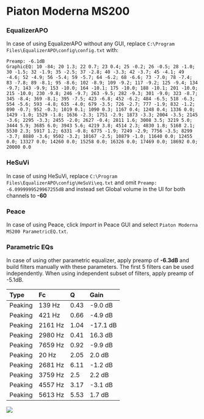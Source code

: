 # Piaton Moderna MS200

### EqualizerAPO
In case of using EqualizerAPO without any GUI, replace `C:\Program Files\EqualizerAPO\config\config.txt`
with:
```
Preamp: -6.1dB
GraphicEQ: 10 -84; 20 1.3; 22 0.7; 23 0.4; 25 -0.2; 26 -0.5; 28 -1.0; 30 -1.5; 32 -1.9; 35 -2.5; 37 -2.8; 40 -3.3; 42 -3.7; 45 -4.1; 49 -4.6; 52 -4.9; 56 -5.4; 59 -5.7; 64 -6.2; 68 -6.6; 73 -7.0; 78 -7.4; 83 -7.8; 89 -8.1; 95 -8.6; 102 -8.9; 109 -9.2; 117 -9.2; 125 -9.4; 134 -9.7; 143 -9.9; 153 -10.0; 164 -10.1; 175 -10.0; 188 -10.1; 201 -10.0; 215 -10.0; 230 -9.8; 246 -9.7; 263 -9.5; 282 -9.3; 301 -9.0; 323 -8.7; 345 -8.4; 369 -8.1; 395 -7.5; 423 -6.8; 452 -6.2; 484 -6.5; 518 -6.3; 554 -5.6; 593 -4.8; 635 -4.0; 679 -3.5; 726 -2.7; 777 -1.9; 832 -1.2; 890 -0.7; 952 -0.3; 1019 0.1; 1090 0.3; 1167 0.4; 1248 0.4; 1336 0.0; 1429 -1.0; 1529 -1.8; 1636 -2.3; 1751 -2.9; 1873 -3.3; 2004 -3.5; 2145 -3.6; 2295 -3.3; 2455 -2.0; 2627 -0.4; 2811 1.6; 3008 3.5; 3219 5.0; 3444 5.9; 3685 6.0; 3943 5.6; 4219 3.8; 4514 2.3; 4830 1.8; 5168 2.1; 5530 2.3; 5917 1.2; 6331 -0.8; 6775 -1.9; 7249 -2.9; 7756 -3.5; 8299 -3.7; 8880 -3.6; 9502 -3.2; 10167 -2.5; 10879 -1.0; 11640 0.0; 12455 0.0; 13327 0.0; 14260 0.0; 15258 0.0; 16326 0.0; 17469 0.0; 18692 0.0; 20000 0.0
```

### HeSuVi
In case of using HeSuVi, replace `C:\Program Files\EqualizerAPO\config\HeSuVi\eq.txt` and omit `Preamp:
-6.0999999529967255dB` and instead set Global volume in the UI for both channels to **-60**

### Peace
In case of using Peace, click *Import* in Peace GUI and select `Piaton Moderna MS200 ParametricEQ.txt`.

### Parametric EQs
In case of using other parametric equalizer, apply preamp of **-6.3dB** and build filters manually
with these parameters. The first 5 filters can be used independently.
When using independent subset of filters, apply preamp of -5.1dB.

| Type    | Fc      |    Q | Gain     |
|:--------|:--------|:-----|:---------|
| Peaking | 139 Hz  | 0.43 | -9.0 dB  |
| Peaking | 421 Hz  | 0.66 | -4.9 dB  |
| Peaking | 2161 Hz | 1.04 | -17.1 dB |
| Peaking | 2980 Hz | 0.41 | 16.3 dB  |
| Peaking | 7659 Hz | 0.92 | -9.9 dB  |
| Peaking | 20 Hz   | 2.05 | 2.0 dB   |
| Peaking | 2681 Hz | 6.11 | -1.2 dB  |
| Peaking | 3759 Hz | 2.5  | 2.2 dB   |
| Peaking | 4557 Hz | 3.17 | -3.1 dB  |
| Peaking | 5613 Hz | 5.53 | 1.7 dB   |

![](https://raw.githubusercontent.com/jaakkopasanen/AutoEq/master/results/innerfidelity/sbaf-serious/Piaton%20Moderna%20MS200/Piaton%20Moderna%20MS200.png)
